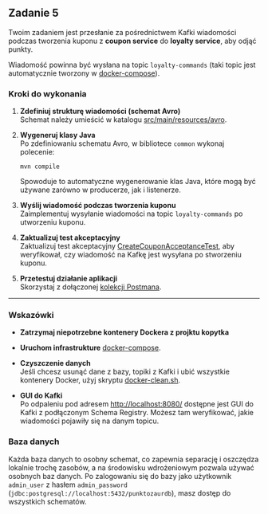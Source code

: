 ## Zadanie 5

Twoim zadaniem jest przesłanie za pośrednictwem Kafki wiadomości podczas tworzenia kuponu z **coupon service** do **loyalty service**, aby odjąć punkty.

Wiadomość powinna być wysłana na topic `loyalty-commands` (taki topic jest automatycznie tworzony w [docker-compose](infrastructure/docker-compose.yml)).

### Kroki do wykonania

1. **Zdefiniuj strukturę wiadomości (schemat Avro)**  
   Schemat należy umieścić w katalogu [src/main/resources/avro](common/src/main/resources/avro).

2. **Wygeneruj klasy Java**  
   Po zdefiniowaniu schematu Avro, w bibliotece `common` wykonaj polecenie:
   ```
   mvn compile
   ```
   Spowoduje to automatyczne wygenerowanie klas Java, które mogą być używane zarówno w producerze, jak i listenerze.

3. **Wyślij wiadomość podczas tworzenia kuponu**  
   Zaimplementuj wysyłanie wiadomości na topic `loyalty-commands` po utworzeniu kuponu.

4. **Zaktualizuj test akceptacyjny**  
   Zaktualizuj test akceptacyjny [CreateCouponAcceptanceTest](coupon-service/src/test/java/pl/punktozaur/coupon/acceptance/CreateCouponAcceptanceTest.java), aby weryfikował, czy wiadomość na Kafkę jest wysyłana po stworzeniu kuponu.

5. **Przetestuj działanie aplikacji**  
   Skorzystaj z dołączonej [kolekcji Postmana](punktozaur-2.postman_collection.json).

---

### Wskazówki

- **Zatrzymaj niepotrzebne kontenery Dockera z projktu kopytka**  

- **Uruchom infrastrukture**  [docker-compose](infrastructure/docker-compose.yml).

- **Czyszczenie danych**  
  Jeśli chcesz usunąć dane z bazy, topiki z Kafki i ubić wszystkie kontenery Docker, użyj skryptu [docker-clean.sh](infrastructure/docker-clean.sh).

- **GUI do Kafki**  
  Po odpaleniu pod adresem [http://localhost:8080/](http://localhost:8080/) dostępne jest GUI do Kafki z podłączonym Schema Registry. Możesz tam weryfikować, jakie wiadomości pojawiły się na danym topicu.

### Baza danych

Każda baza danych to osobny schemat, co zapewnia separację i oszczędza lokalnie trochę zasobów, a na środowisku wdrożeniowym pozwala używać osobnych baz danych.
Po zalogowaniu się do bazy jako użytkownik `admin_user` z hasłem `admin_password` (`jdbc:postgresql://localhost:5432/punktozaurdb`), masz dostęp do wszystkich schematów.